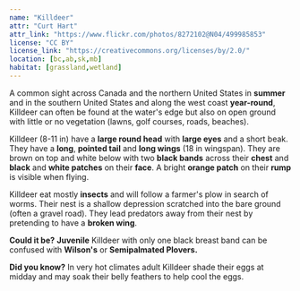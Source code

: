 ```yaml
---
name: "Killdeer"
attr: "Curt Hart"
attr_link: "https://www.flickr.com/photos/8272102@N04/499985853"
license: "CC BY"
license_link: "https://creativecommons.org/licenses/by/2.0/"
location: [bc,ab,sk,mb]
habitat: [grassland,wetland]
---
```

A common sight across Canada and the northern United States in **summer** and in the southern United States and along the west coast **year-round**, Killdeer can often be found at the water's edge but also on open ground with little or no vegetation (lawns, golf courses, roads, beaches).

Killdeer (8-11 in) have a **large round head** with **large eyes** and a short beak. They have a **long**, **pointed tail** and **long wings** (18 in wingspan). They are brown on top and white below with two **black bands** across their **chest** and **black** and **white patches** on their **face**. A bright **orange patch** on their **rump** is visible when flying.

Killdeer eat mostly **insects** and will follow a farmer's plow in search of worms.  Their nest is a shallow depression scratched into the bare ground (often a gravel road). They lead predators away from their nest by pretending to have a **broken wing**.

**Could it be?** **Juvenile** Killdeer with only one black breast band can be confused with **Wilson's** or **Semipalmated Plovers.**

**Did you know?** In very hot climates adult Killdeer shade their eggs at midday and may soak their belly feathers to help cool the eggs.
